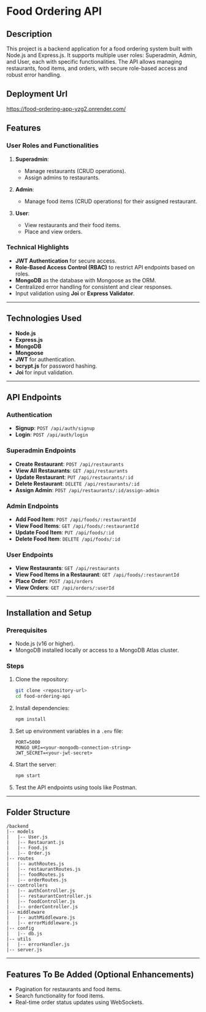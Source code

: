 # **Food Ordering API**

## **Description**

This project is a backend application for a food ordering system built with Node.js and Express.js. It supports multiple user roles: Superadmin, Admin, and User, each with specific functionalities. The API allows managing restaurants, food items, and orders, with secure role-based access and robust error handling.

## Deployment Url

https://food-ordering-app-yzg2.onrender.com/

## **Features**

### **User Roles and Functionalities**

1. **Superadmin**:

   - Manage restaurants (CRUD operations).
   - Assign admins to restaurants.

2. **Admin**:

   - Manage food items (CRUD operations) for their assigned restaurant.

3. **User**:
   - View restaurants and their food items.
   - Place and view orders.

### **Technical Highlights**

- **JWT Authentication** for secure access.
- **Role-Based Access Control (RBAC)** to restrict API endpoints based on roles.
- **MongoDB** as the database with Mongoose as the ORM.
- Centralized error handling for consistent and clear responses.
- Input validation using **Joi** or **Express Validator**.

---

## **Technologies Used**

- **Node.js**
- **Express.js**
- **MongoDB**
- **Mongoose**
- **JWT** for authentication.
- **bcrypt.js** for password hashing.
- **Joi** for input validation.

---

## **API Endpoints**

### **Authentication**

- **Signup**: `POST /api/auth/signup`
- **Login**: `POST /api/auth/login`

### **Superadmin Endpoints**

- **Create Restaurant**: `POST /api/restaurants`
- **View All Restaurants**: `GET /api/restaurants`
- **Update Restaurant**: `PUT /api/restaurants/:id`
- **Delete Restaurant**: `DELETE /api/restaurants/:id`
- **Assign Admin**: `POST /api/restaurants/:id/assign-admin`

### **Admin Endpoints**

- **Add Food Item**: `POST /api/foods/:restaurantId`
- **View Food Items**: `GET /api/foods/:restaurantId`
- **Update Food Item**: `PUT /api/foods/:id`
- **Delete Food Item**: `DELETE /api/foods/:id`

### **User Endpoints**

- **View Restaurants**: `GET /api/restaurants`
- **View Food Items in a Restaurant**: `GET /api/foods/:restaurantId`
- **Place Order**: `POST /api/orders`
- **View Orders**: `GET /api/orders/:userId`

---

## **Installation and Setup**

### **Prerequisites**

- Node.js (v16 or higher).
- MongoDB installed locally or access to a MongoDB Atlas cluster.

### **Steps**

1. Clone the repository:

   ```bash
   git clone <repository-url>
   cd food-ordering-api
   ```

2. Install dependencies:

   ```bash
   npm install
   ```

3. Set up environment variables in a `.env` file:

   ```env
   PORT=5000
   MONGO_URI=<your-mongodb-connection-string>
   JWT_SECRET=<your-jwt-secret>
   ```

4. Start the server:

   ```bash
   npm start
   ```

5. Test the API endpoints using tools like Postman.

---

## **Folder Structure**

```plaintext
/backend
|-- models
|   |-- User.js
|   |-- Restaurant.js
|   |-- Food.js
|   |-- Order.js
|-- routes
|   |-- authRoutes.js
|   |-- restaurantRoutes.js
|   |-- foodRoutes.js
|   |-- orderRoutes.js
|-- controllers
|   |-- authController.js
|   |-- restaurantController.js
|   |-- foodController.js
|   |-- orderController.js
|-- middleware
|   |-- authMiddleware.js
|   |-- errorMiddleware.js
|-- config
|   |-- db.js
|-- utils
|   |-- errorHandler.js
|-- server.js
```

---

## **Features To Be Added** (Optional Enhancements)

- Pagination for restaurants and food items.
- Search functionality for food items.
- Real-time order status updates using WebSockets.
